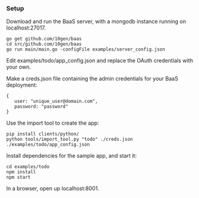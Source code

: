 ### Setup


Download and run the BaaS server, with a mongodb instance running on localhost:27017.

```
go get github.com/10gen/baas
cd src/github.com/10gen/baas
go run main/main.go -configFile examples/server_config.json
```

Edit examples/todo/app_config.json and replace the OAuth credentials with your own.

Make a creds.json file containing the admin credentials for your BaaS deployment:
```
{
   user: "unique_user@domain.com",
   password: "password"
}
```

Use the import tool to create the app:

```
pip install clients/python/
python tools/import_tool.py "todo" ./creds.json ./examples/todo/app_config.json
```

Install dependencies for the sample app, and start it:
```
cd examples/todo
npm install
npm start
```

In a browser, open up localhost:8001.

